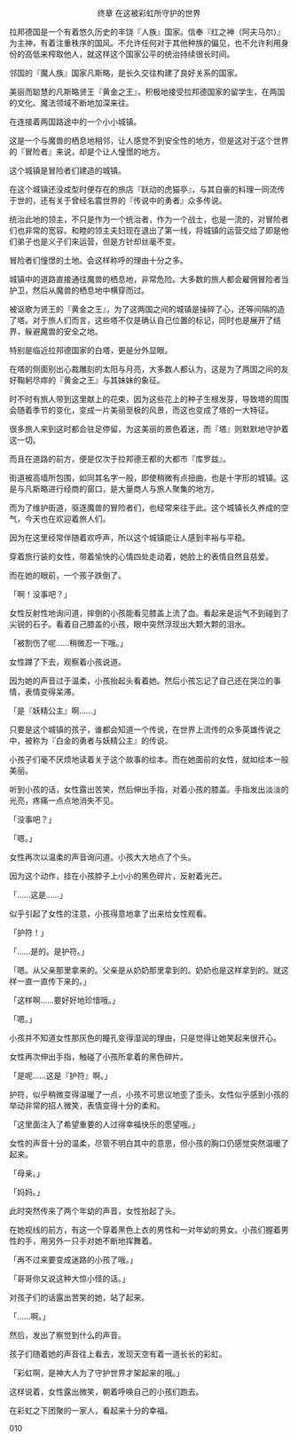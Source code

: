 <p align="center">终章 在这被彩虹所守护的世界</p>

拉邦德国是一个有着悠久历史的丰饶『人族』国家。信奉『红之神（阿夫马尔）』为主神，有着注重秩序的国风。不允许任何对于其他种族的偏见，也不允许利用身份的高低来榨取他人，就这样这个国家公平的统治持续很长时间。

邻国的『魔人族』国家凡斯略，是长久交往构建了良好关系的国家。

美丽而聪慧的凡斯略贤王『黄金之王』，积极地接受拉邦德国家的留学生，在两国的文化、魔法领域不断地加深来往。

在连接着两国路途中的一个小小城镇。

这是一个与魔兽的栖息地相邻，让人感觉不到安全性的地方，但是这对于这个世界的『冒险者』来说，却是个让人憧憬的地方。

这个城镇是冒险者们建造的城镇。

在这个城镇还没成型时便存在的旅店『跃动的虎猫亭』，与其自豪的料理一同流传于世的，还有关于曾经名震世界的『传说中的勇者』众多传说。

统治此地的领主，不只是作为一个统治者，作为一个战士，也是一流的，对冒险者们也非常的宽容。和睦的领主夫妇现在退出了第一线，将城镇的运营交给了即是他们弟子也是义子们来运营，但是方针却丝毫不变。

冒险者们憧憬的土地。会这样称呼的理由十分之多。

城镇中的道路直接通往魔兽的栖息地，非常危险。大多数的旅人都会雇佣冒险者当护卫，然后从魔兽的栖息地中横穿而过。

被讴歌为贤王的『黄金之王』，为了这两国之间的城镇是操碎了心，还等间隔的造了塔。对于旅人们而言，这些塔不仅是确认自己位置的标记，同时也是展开了结界，躲避魔兽的安全之地。

特别是临近拉邦德国家的白塔，更是分外显眼。

在塔的侧面别出心裁雕刻的太阳与月亮，大多数人都认为，这是为了两国之间的友好鞠躬尽瘁的『黄金之王』与其妹妹的象征。

时不时有旅人带到这里献上的花束，因为这些花上的种子生根发芽，导致塔的周围会随着季节的变化，变成一片美丽至极的风景，而这也变成了塔的一大特征。

很多旅人来到这时都会驻足停留，为这美丽的景色着迷，而『塔』则默默地守护着这一切。

而且在道路的前方，便是仅次于拉邦德王都的大都市『库罗兹』。

街道被高墙所包围，如同其名字一般，即使稍微有点扭曲，也是十字形的城镇。这是与凡斯略进行经商的窗口，是大量商人与旅人聚集的地方。

而为了维护街道，驱逐魔兽的冒险者们，也经常来往于此。这个城镇长久养成的空气，今天也在欢迎着旅人们。

因为在这里经常伴随着欢呼声，所以这个城镇能让人感到丰裕与平稳。

穿着旅行装的女性，带着愉快的心情四处走动着，她脸上的表情自然且慈爱。

而在她的眼前，一个孩子跌倒了。

「啊！没事吧？」

女性反射性地询问道，摔倒的小孩能看见膝盖上流了血。看起来是运气不到碰到了尖锐的石子。看着自己膝盖的小孩，眼中突然浮现出大颗大颗的泪水。

「被割伤了呢……稍微忍一下哦。」

女性蹲了下去，观察着小孩说道。

因为她的声音过于温柔，小孩抬起头看着她。然后小孩忘记了自己还在哭泣的事情，表情变得呆滞。

「是『妖精公主』啊……」

只要是这个城镇的孩子，谁都会知道一个传说，在世界上流传的众多英雄传说之中，被称为『白金的勇者与妖精公主』的传说。

小孩子们毫不厌烦地读着关于这个故事的绘本。而在她面前的女性，就如绘本一般美丽。

听到小孩的话，女性露出苦笑，然后伸出手指，对着小孩的膝盖。手指发出淡淡的光亮，疼痛一点点地消失不见。

「没事吧？」

「嗯。」

女性再次以温柔的声音询问道。小孩大大地点了个头。

因为这个动作，挂在小孩脖子上小小的黑色碎片，反射着光芒。

「……这是……」

似乎引起了女性的注意，小孩得意地拿了出来给女性观看。

「护符！」

「……是的。是护符。」

「嗯。从父亲那里拿来的。父亲是从奶奶那里拿到的。奶奶也是这样拿到的。就这样一直一直传下来的。」

「这样啊……要好好地珍惜哦。」

「嗯。」

小孩并不知道女性那灰色的瞳孔变得湿润的理由，只是觉得让她笑起来很开心。

女性再次伸出手指，触碰了小孩所拿着的黑色碎片。

「是呢……这是『护符』啊。」

护符，似乎稍微变得温暖了一点，小孩不可思议地歪了歪头。女性似乎感到小孩的举动非常的招人微笑，表情变得十分的柔和。

「这里面注入了希望重要的人过得幸福快乐的愿望哦。」

女性的声音十分的温柔，尽管不明白其中的意思，但小孩的胸口仍感觉突然温暖了起来。

「母亲。」

「妈妈。」

此时突然传来了两个年幼的声音，女性抬起了头。

在她视线的前方，有这一个穿着黑色上衣的男性和一对年幼的男女。小孩们握着男性的手，用另外一只手对她不断地挥舞着。

「再不过来要变成迷路的小孩了哦。」

「哥哥你又说这种大惊小怪的话。」

对孩子们的话露出苦笑的她，站了起来。

「……啊。」

然后，发出了察觉到什么的声音。

孩子们随着她的声音往上看去，发现天空有着一道长长的彩虹。

「彩虹啊，是神大人为了守护世界才架起来的哦。」

这样说着，女性露出微笑，朝着呼唤自己的小孩们跑去。

在彩虹之下团聚的一家人，看起来十分的幸福。

010

